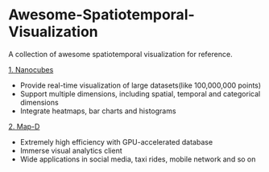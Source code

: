 # Awesome-Spatiotemporal-Visualization
A collection of awesome spatiotemporal visualization for reference.

[1. Nanocubes](http://www.nanocubes.net/)
* Provide real-time visualization of large datasets(like 100,000,000 points)
* Support multiple dimensions, including spatial, temporal and categorical dimensions
* Integrate heatmaps, bar charts and histograms


[2. Map-D](https://www.mapd.com/demos/)
* Extremely high efficiency with GPU-accelerated database
* Immerse visual analytics client
* Wide applications in social media, taxi rides, mobile network and so on
